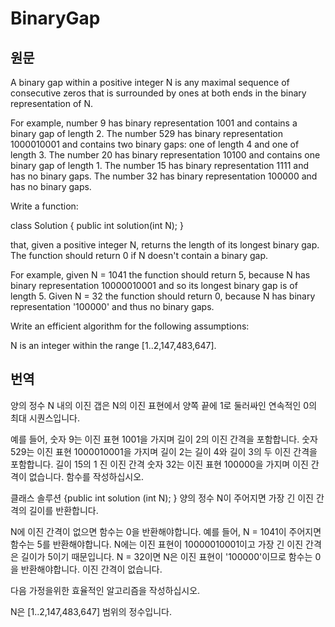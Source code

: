 # BinaryGap





## 원문

A binary gap within a positive integer N is any maximal sequence of consecutive zeros that is surrounded by ones at both ends in the binary representation of N.

For example, number 9 has binary representation 1001 and contains a binary gap of length 2. The number 529 has binary representation 1000010001 and contains two binary gaps: one of length 4 and one of length 3. The number 20 has binary representation 10100 and contains one binary gap of length 1. The number 15 has binary representation 1111 and has no binary gaps. The number 32 has binary representation 100000 and has no binary gaps.

Write a function:

class Solution { public int solution(int N); }

that, given a positive integer N, returns the length of its longest binary gap. The function should return 0 if N doesn't contain a binary gap.

For example, given N = 1041 the function should return 5, because N has binary representation 10000010001 and so its longest binary gap is of length 5. Given N = 32 the function should return 0, because N has binary representation '100000' and thus no binary gaps.

Write an efficient algorithm for the following assumptions:

N is an integer within the range [1..2,147,483,647].



## 번역

양의 정수 N 내의 이진 갭은 N의 이진 표현에서 양쪽 끝에 1로 둘러싸인 연속적인 0의 최대 시퀀스입니다.

 예를 들어, 숫자 9는 이진 표현 1001을 가지며 길이 2의 이진 간격을 포함합니다. 
숫자 529는 이진 표현 1000010001을 가지며 길이 2는 길이 4와 길이 3의 두 이진 간격을 포함합니다. 
길이 15의 1 진 이진 간격 숫자 32는 이진 표현 100000을 가지며 이진 간격이 없습니다. 함수를 작성하십시오. 

클래스 솔루션 {public int solution (int N); } 양의 정수 N이 주어지면 가장 긴 이진 간격의 길이를 반환합니다. 

N에 이진 간격이 없으면 함수는 0을 반환해야합니다. 
예를 들어, N = 1041이 주어지면 함수는 5를 반환해야합니다. 
N에는 이진 표현이 10000010001이고 가장 긴 이진 간격은 길이가 5이기 때문입니다. 
N = 32이면 N은 이진 표현이 '100000'이므로 함수는 0을 반환해야합니다. 
이진 간격이 없습니다. 

다음 가정을위한 효율적인 알고리즘을 작성하십시오. 

N은 [1..2,147,483,647] 범위의 정수입니다.



